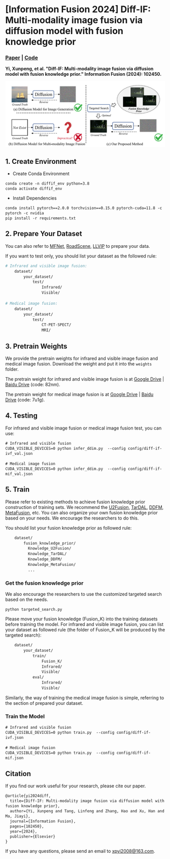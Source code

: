 # [Information Fusion 2024] Diff-IF: Multi-modality image fusion via diffusion model with fusion knowledge prior
### [Paper](https://www.sciencedirect.com/science/article/pii/S1566253524002288) | [Code](https://github.com/XunpengYi/Diff-IF)

**Yi, Xunpeng, et al. "Diff-IF: Multi-modality image fusion via diffusion model with fusion knowledge prior." 
Information Fusion (2024): 102450.**

![Image](assert/diffusion.png)

## 1. Create Environment
- Create Conda Environment
```
conda create -n diffif_env python=3.8
conda activate diffif_env
```
- Install Dependencies
```
conda install pytorch==2.0.0 torchvision==0.15.0 pytorch-cuda=11.8 -c pytorch -c nvidia
pip install -r requirements.txt
```

## 2. Prepare Your Dataset

You can also refer to [MFNet](https://www.mi.t.utokyo.ac.jp/static/projects/mil_multispectral/), [RoadScene](https://github.com/hanna-xu/RoadScene), [LLVIP](https://github.com/bupt-ai-cz/LLVIP) to prepare your data. 

If you want to test only, you should list your dataset as the followed rule:
```bash
# Infrared and visible image fusion:
    dataset/
        your_dataset/
            test/
                Infrared/
                Visible/
                
# Medical image fusion:
    dataset/
        your_dataset/
            test/
                CT-PET-SPECT/
                MRI/
```

## 3. Pretrain Weights
We provide the pretrain weights for infrared and visible image fusion and medical image fusion. Download the weight and put it into the `weights` folder.

The pretrain weight for infrared and visible image fusion is at [Google Drive](https://drive.google.com/file/d/18UBD4C9w-KNvAF1oowSV0dMTYbj6NdF-/view?usp=sharing) | [Baidu Drive](https://pan.baidu.com/s/1yc-pvp_Ow8slS-RufzOwdg) (code: 82nm).

The pretrain weight for medical image fusion is at [Google Drive](https://drive.google.com/file/d/1R3k_AEQ0TDrNuHoep_83G_omGg90xoPu/view?usp=sharing) | [Baidu Drive](https://pan.baidu.com/s/10CJEWmCozWnt0Ik2fCXLqQ) (code: 7u1g).

## 4. Testing
For infrared and visible image fusion or medical image fusion test, you can use:
```shell
# Infrared and visible fusion
CUDA_VISIBLE_DEVICES=0 python infer_ddim.py  --config config/diff-if-ivf_val.json

# Medical image fusion
CUDA_VISIBLE_DEVICES=0 python infer_ddim.py  --config config/diff-if-mif_val.json
```


## 5. Train
Please refer to existing methods to achieve fusion knowledge prior construction of training sets. We recommend the [U2Fusion](https://github.com/hanna-xu/U2Fusion), [TarDAL](https://github.com/JinyuanLiu-CV/TarDAL), [DDFM](https://github.com/Zhaozixiang1228/MMIF-DDFM), [MetaFusion](https://github.com/wdzhao123/MetaFusion), etc.
You can also organize your own fusion knowledge prior based on your needs. We encourage the researchers to do this.

You should list your fusion knowledge prior as followed rule:
```bash
    dataset/
        fusion_knowledge_prior/
          Knowledge_U2Fusion/
          Knowledge_TarDAL/
          Knowledge_DDFM/
          Knowledge_MetaFusion/
          ...
```

### Get the fusion knowledge prior
We also encourage the researchers to use the customized targeted search based on the needs.
```shell
python targeted_search.py
```
Please move your fusion knowledge (Fusion_K) into the training datasets before training the model. For infrared and visible image fusion, you can list your dataset as followed rule (the folder of Fusion_K will be produced by the targeted search):
```bash
    dataset/
        your_dataset/
            train/
                Fusion_K/
                Infrared/
                Visible/
            eval/
                Infrared/
                Visible/
```
Similarly, the way of training the medical image fusion is simple, referring to the section of prepared your dataset.

### Train the Model
```shell
# Infrared and visible fusion
CUDA_VISIBLE_DEVICES=0 python train.py  --config config/diff-if-ivf.json

# Medical image fusion
CUDA_VISIBLE_DEVICES=0 python train.py  --config config/diff-if-mif.json
```
 

## Citation
If you find our work useful for your research, please cite our paper. 
```
@article{yi2024diff,
  title={Diff-IF: Multi-modality image fusion via diffusion model with fusion knowledge prior},
  author={Yi, Xunpeng and Tang, Linfeng and Zhang, Hao and Xu, Han and Ma, Jiayi},
  journal={Information Fusion},
  pages={102450},
  year={2024},
  publisher={Elsevier}
}
```
If you have any questions, please send an email to xpyi2008@163.com. 
